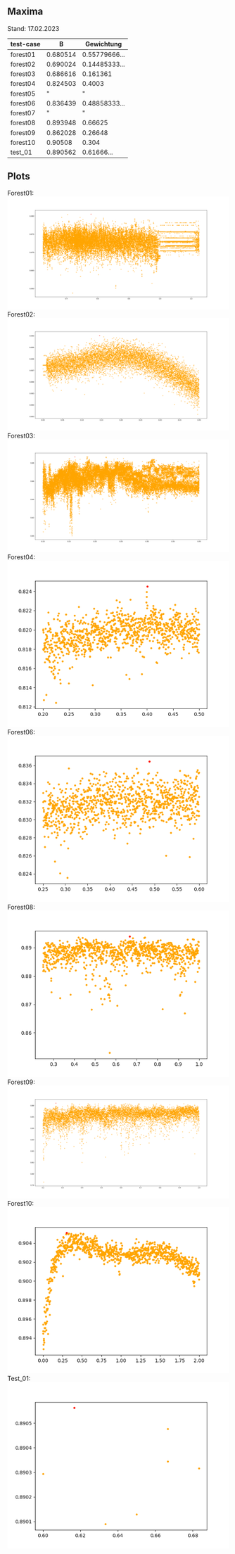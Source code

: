 ## Maxima
Stand: 17.02.2023

| test-case | B | Gewichtung |
|-----------|---|------------|
| forest01 | 0.680514 | 0.55779666... |
| forest02 | 0.690024 | 0.14485333... |
| forest03 | 0.686616 | 0.161361 |
| forest04 | 0.824503 | 0.4003 |
| forest05 | " | " |
| forest06 | 0.836439 | 0.48858333... |
| forest07 | " | " |
| forest08 | 0.893948 | 0.66625 |
| forest09 | 0.862028 | 0.26648 |
| forest10 | 0.90508 | 0.304 |
| test_01 | 0.890562 | 0.61666... |


## Plots
Forest01: \
![](./plots/forest01_-25_1-25_100000.png) \
Forest02: \
![](./plots/forest02_0_-4_10000.png) \
Forest03: \
![](./plots/forest03_-1_-4_100000.png) \
Forest04: \
![](./plots/forest04_-2_-5_1000.png) \
Forest06: \
![](./plots/forest06_-25_-6_1000.png) \
Forest08: \
![](./plots/forest08_-25_1_1000.png) \
Forest09: \
![](./plots/forest09_-2_1_10000.png) \
Forest10: \
![](./plots/forest10_0_2_1000.png) \
Test_01: \
![](./plots/test_01_-6_-7_6.png)